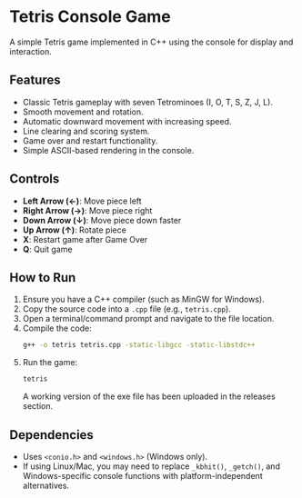 # Tetris Console Game

A simple Tetris game implemented in C++ using the console for display and interaction.

## Features
- Classic Tetris gameplay with seven Tetrominoes (I, O, T, S, Z, J, L).
- Smooth movement and rotation.
- Automatic downward movement with increasing speed.
- Line clearing and scoring system.
- Game over and restart functionality.
- Simple ASCII-based rendering in the console.

## Controls
- **Left Arrow (←)**: Move piece left
- **Right Arrow (→)**: Move piece right
- **Down Arrow (↓)**: Move piece down faster
- **Up Arrow (↑)**: Rotate piece
- **X**: Restart game after Game Over
- **Q**: Quit game

## How to Run
1. Ensure you have a C++ compiler (such as MinGW for Windows).
2. Copy the source code into a `.cpp` file (e.g., `tetris.cpp`).
3. Open a terminal/command prompt and navigate to the file location.
4. Compile the code:
   ```sh
   g++ -o tetris tetris.cpp -static-libgcc -static-libstdc++
   ```
5. Run the game:
   ```sh
   tetris
   ```
   A working version of the exe file has been uploaded in the releases section.

## Dependencies
- Uses `<conio.h>` and `<windows.h>` (Windows only).
- If using Linux/Mac, you may need to replace `_kbhit()`, `_getch()`, and Windows-specific console functions with platform-independent alternatives.
